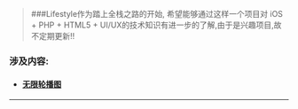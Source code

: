 >###Lifestyle作为踏上全栈之路的开始, 希望能够通过这样一个项目对 iOS + PHP + HTML5 + UI/UX的技术知识有进一步的了解,由于是兴趣项目,故不定期更新!! 

### 涉及内容:
- #### [无限轮播图](http://coderzsq.github.io/2016/06/10/iOS%20%E6%8A%95%E6%9C%BA%E6%B5%81%E5%AE%9E%E7%8E%B0%20%E6%97%A0%E9%99%90%E8%BD%AE%E6%92%AD%E5%9B%BE/)

***